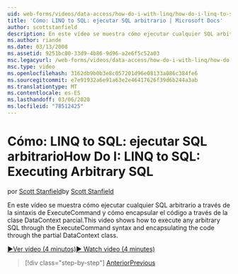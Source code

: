 ```yaml
---
uid: web-forms/videos/data-access/how-do-i-with-linq/how-do-i-linq-to-sql-executing-arbitrary-sql
title: 'Cómo: LINQ to SQL: ejecutar SQL arbitrario | Microsoft Docs'
author: scottstanfield
description: En este vídeo se muestra cómo ejecutar cualquier SQL arbitrario a través de la sintaxis de ExecuteCommand y cómo encapsular el código a través de la clase DataContext parcial.
ms.author: riande
ms.date: 03/13/2008
ms.assetid: 9251bc80-33d9-4b86-9d96-a2e6f5c52a03
msc.legacyurl: /web-forms/videos/data-access/how-do-i-with-linq/how-do-i-linq-to-sql-executing-arbitrary-sql
msc.type: video
ms.openlocfilehash: 3162db9b0b3e8c057201d96e08133a086c384fe6
ms.sourcegitcommit: e7e91932a6e91a63e2e46417626f39d6b244a3ab
ms.translationtype: MT
ms.contentlocale: es-ES
ms.lasthandoff: 03/06/2020
ms.locfileid: "78512425"
---
```

# <a name="how-do-i-linq-to-sql-executing-arbitrary-sql"></a><span data-ttu-id="539d0-103">Cómo: LINQ to SQL: ejecutar SQL arbitrario</span><span class="sxs-lookup"><span data-stu-id="539d0-103">How Do I: LINQ to SQL: Executing Arbitrary SQL</span></span>

<span data-ttu-id="539d0-104">por [Scott Stanfield](https://github.com/scottstanfield)</span><span class="sxs-lookup"><span data-stu-id="539d0-104">by [Scott Stanfield](https://github.com/scottstanfield)</span></span>

<span data-ttu-id="539d0-105">En este vídeo se muestra cómo ejecutar cualquier SQL arbitrario a través de la sintaxis de ExecuteCommand y cómo encapsular el código a través de la clase DataContext parcial.</span><span class="sxs-lookup"><span data-stu-id="539d0-105">This video shows how to execute any arbitrary SQL through the ExecuteCommand syntax and encapsulating the code through the partial DataContext class.</span></span>

[<span data-ttu-id="539d0-106">&#9654;Ver vídeo (4 minutos)</span><span class="sxs-lookup"><span data-stu-id="539d0-106">&#9654; Watch video (4 minutes)</span></span>](https://channel9.msdn.com/Blogs/ASP-NET-Site-Videos/how-do-i-linq-to-sql-executing-arbitrary-sql)

> [!div class="step-by-step"]
> [<span data-ttu-id="539d0-107">Anterior</span><span class="sxs-lookup"><span data-stu-id="539d0-107">Previous</span></span>](how-do-i-linq-to-sql-updating-with-stored-procedures.md)
